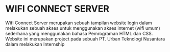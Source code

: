 # WIFI CONNECT SERVER
 Wifi Connect Server merupakan sebuah tampilan website login dalam melakukan sebuah akses untuk menggunakan akses internet (wifi umum) sederhana yang menggunakan bahasa Pemrograman HTML dan CSS.
Website ini merupakan project pada sebuah PT. Urban Teknologi Nusantara dalam melakukan Internship
